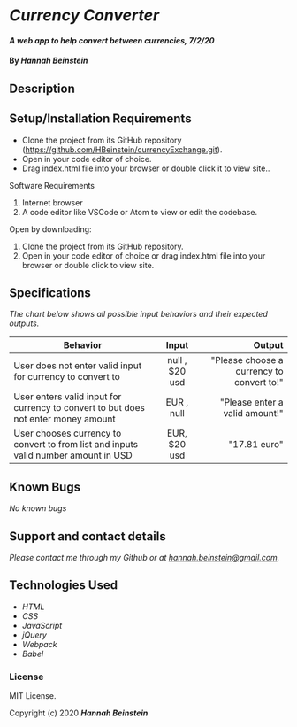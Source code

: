 # _Currency Converter_

#### _A web app to help convert between currencies, 7/2/20_

#### By _**Hannah Beinstein**_

## Description

## Setup/Installation Requirements

* Clone the project from its GitHub repository (https://github.com/HBeinstein/currencyExchange.git).
* Open in your code editor of choice.
* Drag index.html file into your browser or double click it to view site..

Software Requirements
1. Internet browser
2. A code editor like VSCode or Atom to view or edit the codebase.

Open by downloading:
1. Clone the project from its GitHub repository.
2. Open in your code editor of choice or drag index.html file into your browser or double click to view site.

## Specifications
_The chart below shows all possible input behaviors and their expected outputs._

| Behavior       | Input         | Output  |
| ------------- |:-------------:| -----:|
| User does not enter valid input for currency to convert to | null , $20 usd | "Please choose a currency to convert to!" | 
| User enters valid input for currency to convert to but does not enter money amount | EUR , null | "Please enter a valid amount!" | 
| User chooses currency to convert to from list and inputs valid number amount in USD | EUR, $20 usd | "17.81 euro" | 


## Known Bugs

_No known bugs_

## Support and contact details

_Please contact me through my Github or at hannah.beinstein@gmail.com._

## Technologies Used

* _HTML_
* _CSS_
* _JavaScript_
* _jQuery_
* _Webpack_
* _Babel_

### License

MIT License.

Copyright (c) 2020 **_Hannah Beinstein_**